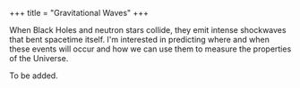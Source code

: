 +++
title = "Gravitational Waves"
+++

When Black Holes and neutron stars collide, they emit intense shockwaves that bent spacetime itself. I'm interested in predicting where and when these events will occur and how we can use them to measure the properties of the Universe.

<!--more-->
 
To be added.